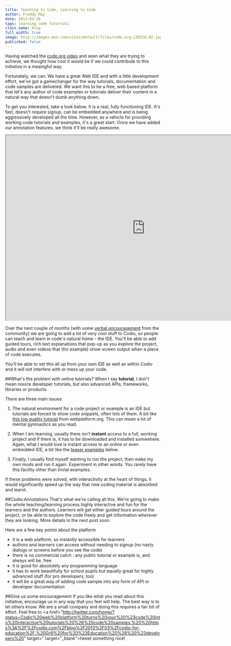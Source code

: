 ```yaml
---
title: Teaching to Code, Learning to Code
author: Freddy May
date: 2013-03-28
tags: learning code tutorials
class_name: blog
full_width: true
image: http://images.mnn.com/sites/default/files/code.org-130226-02.jpg
published: false
---
```


Having watched the [code.org video](http://www.youtube.com/v/nKIu9yen5nc) and seen what they are trying to achieve, we thought how cool it would be if we could contribute to this initiative in a meaingful way.

Fortunately, we can. We have a great Web IDE and with a little development effort, we've got a gamechanger for the way tutorials, documentation and code samples are delivered. We want this to be a free, web based platform that let's any author of code examples or tutorials deliver their content in a natural way that doesn't dumb anything down.

To get you interested, take a look below. It is a real, fully functioning IDE. It's fast, doesn't require signup, can be embedded anywhere and is being aggressively developed all the time. However, as a vehicle for providing working code tutorials and examples, it's a great start. Once we have added our annotation features, we think it'll be really awesome.

<iframe style="width:900px; height:600px" src="https://codio.com/fmay/Impress/tree/Impress/index.html"></iframe>

Over the next couple of months (with some <a href="http://twitter.com/home/?status=Codio%20web%20platform%20turns%20your%20%23code%20into%20interactive%20tutorials%20%26%20code%20samples.%20%20https%3A%2F%2Fcodio.com%2Fblog%2F2013%2F03%2Fcodio-for-education%2F.%20Gr8%20for%20%23Education%20%26%20%23developers%20" target="_blank">verbal encouragement</a> from the community) we are going to add a lot of very cool stuff to Codio, so people can teach and learn in code's natural home - the IDE. You'll be able to add guided tours, rich text explanations that pop-up as you explore the project, audio and even videos that (for example)  show screen output when a piece of code executes.

You'll be able to set this all up from your own IDE as well as within Codio and it will not interfere with or mess up your code. 

##What's the problem with online tutorials?
When I say **tutorial**, I don't mean novice developer tutorials, but also advanced APIs, frameworks, libraries or products.

There are three main issues

1. The natural environment for a code project or example is an IDE but tutorials are forced to show code snippets, often lots of them. A bit like <a href="http://docs.webplatform.org/wiki/tutorials/creating_and_modifying_html" target="_blank">this top quality tutorial</a> from webplatform.org. This can mean a lot of mental gymnastics as you read.

1. When I am learning, usually there isn't **instant** access to a full, working project and if there is, it has to be downloaded and installed somwehere. Again, what I would love is instant access to an online or even embedded IDE, a bit like the <a href="#teasers">teaser examples</a> below.

1. Finally, I usually find myself wanting to run the project, then make my own mods and run it again. Experiment in other words. You rarely have this facility other than trivial examples.

If these problems were solved, with interactivity at the heart of things, it would significantly speed up the way that new coding material is absorbed and learnt.

##Codio:Annotations
That's what we're calling all this. We're going to make the whole teaching/learning process highly interactive and fun for the learners and the authors. Learners will get either guided tours around the project, or be able to explore the code freely and get information wherever they are looking. More details in the next post soon.

Here are a few key points about the platform

- it is a web platform, so instantly accessible for learners
- authors and learners can access without needing to signup (no nasty dialogs or screens before you see the code)
- there is no commercial catch : any public tutorial or example is, and always will be, free
- it is good for absolutely any programming language
- it has to work beautifully for school pupils but equally great for highly advanced stuff (for pro developers, too)
- it will be a great way of adding code sample into any form of API or developer documentation

##Give us some encouragement
If you like what you read about this initiative, encourage us in any way that you feel will help. The best way is to let others know. We are a small company and doing this requires a fair bit of effort. Feel free to <a href="http://twitter.com/home/?status=Codio%20web%20platform%20turns%20your%20%23code%20into%20interactive%20tutorials%20%26%20code%20samples.%20%20https%3A%2F%2Fcodio.com%2Fblog%2F2013%2F03%2Fcodio-for-education%2F.%20Gr8%20for%20%23Education%20%26%20%23developers%20" target=" target="_blank">tweet something nice!</a>


